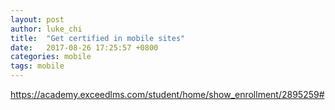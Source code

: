 ```yaml
---
layout: post
author: luke_chi
title:  "Get certified in mobile sites"
date:   2017-08-26 17:25:57 +0800
categories: mobile
tags: mobile
---
```


https://academy.exceedlms.com/student/home/show_enrollment/2895259#


